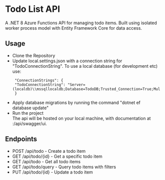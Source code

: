 # Todo List API

A .NET 8 Azure Functions API for managing todo items. Built using isolated worker process model with Entity Framework Core for data access.

## Usage  
 - Clone the Repository
 - Update local.settings.json with a connection string for "TodoConnectionString". To use a local database (for development etc) use:
   ```
    "ConnectionStrings": {
    "TodoConnectionString": "Server=(localdb)\\mssqllocaldb;Database=TodoDB;Trusted_Connection=True;MultipleActiveResultSets=true"
    } 
   ```
 - Apply database migrations by running the command "dotnet ef database update"
 - Run the project  
The api will be hosted on your local machine, with documentation at <host>:<port>/api/swagger/ui.

## Endpoints
 - POST /api/todo - Create a todo item
 - GET /api/todo/{id} - Get a specific todo item
 - GET /api/todo - Get all todo items
 - GET /api/todo/query - Query todo items with filters
 - PUT /api/todo/{id} - Update a todo item
